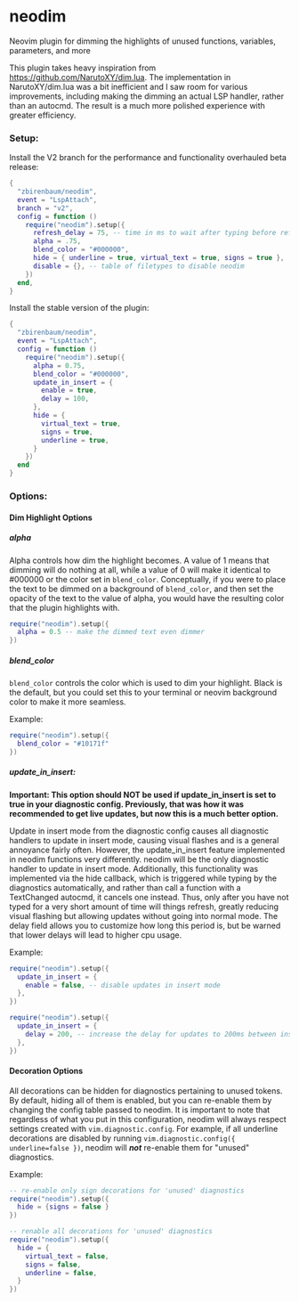 # neodim
Neovim plugin for dimming the highlights of unused functions, variables, parameters, and more

This plugin takes heavy inspiration from https://github.com/NarutoXY/dim.lua. The implementation in NarutoXY/dim.lua was a bit inefficient and I saw room for various improvements, including making the dimming an actual LSP handler, rather than an autocmd. The result is a much more polished experience with greater efficiency.

### Setup:

Install the V2 branch for the performance and functionality overhauled beta release:
```lua
{
  "zbirenbaum/neodim",
  event = "LspAttach",
  branch = "v2",
  config = function ()
    require("neodim").setup({
      refresh_delay = 75, -- time in ms to wait after typing before refresh diagnostics
      alpha = .75,
      blend_color = "#000000",
      hide = { underline = true, virtual_text = true, signs = true },
      disable = {}, -- table of filetypes to disable neodim
    })
  end,
}

```

Install the stable version of the plugin:

```lua
{
  "zbirenbaum/neodim",
  event = "LspAttach",
  config = function ()
    require("neodim").setup({
      alpha = 0.75,
      blend_color = "#000000",
      update_in_insert = {
        enable = true,
        delay = 100,
      },
      hide = {
        virtual_text = true,
        signs = true,
        underline = true,
      }
    })
  end
}
```

### Options:

#### Dim Highlight Options

##### alpha

Alpha controls how dim the highlight becomes. A value of 1 means that dimming will do nothing at all, while a value of 0 will make it identical to #000000 or the color set in `blend_color`. Conceptually, if you were to place the text to be dimmed on a background of `blend_color`, and then set the opacity of the text to the value of alpha, you would have the resulting color that the plugin highlights with.


```lua
require("neodim").setup({
  alpha = 0.5 -- make the dimmed text even dimmer
})
```

##### blend_color

`blend_color` controls the color which is used to dim your highlight. Black is the default, but you could set this to your terminal or neovim background color to make it more seamless.

Example:

```lua
require("neodim").setup({
  blend_color = "#10171f"
})
```

##### update_in_insert:
**Important: This option should **NOT** be used if update_in_insert is set to true in your diagnostic config. Previously, that was how it was recommended to get live updates, but now this is a much better option.**

Update in insert mode from the diagnostic config causes all diagnostic handlers to update in insert mode, causing visual flashes and is a general annoyance fairly often. However, the update_in_insert feature implemented in neodim functions very differently. neodim will be the only diagnostic handler to update in insert mode. Additionally, this functionality was implemented via the hide callback, which is triggered while typing by the diagnostics automatically, and rather than call a function with a TextChanged autocmd, it cancels one instead. Thus, only after you have not typed for a very short amount of time will things refresh, greatly reducing visual flashing but allowing updates without going into normal mode. The delay field allows you to customize how long this period is, but be warned that lower delays will lead to higher cpu usage.

Example:
```lua
require("neodim").setup({
  update_in_insert = {
    enable = false, -- disable updates in insert mode
  },
})
```

```lua
require("neodim").setup({
  update_in_insert = {
    delay = 200, -- increase the delay for updates to 200ms between insertions
  },
})
```

#### Decoration Options
All decorations can be hidden for diagnostics pertaining to unused tokens. By default, hiding all of them is enabled, but you can re-enable them by changing the config table passed to neodim. It is important to note that regardless of what you put in this configuration, neodim will always respect settings created with `vim.diagnostic.config`. For example, if all underline decorations are disabled by running `vim.diagnostic.config({ underline=false })`, neodim will ***not*** re-enable them for "unused" diagnostics.

Example:

```lua
-- re-enable only sign decorations for 'unused' diagnostics
require("neodim").setup({
  hide = {signs = false }
})
```

```lua
-- renable all decorations for 'unused' diagnostics
require("neodim").setup({
  hide = {
    virtual_text = false,
    signs = false,
    underline = false,
  }
})
```

<!-- ### How to get live dim updates as you type -->
<!---->
<!-- The vim.diagnostic.config function provides hooks which allow you to affect the behavior of this plugin. Setting `update_in_insert` to true will cause the plugin to update as fast as your LSP can supply diagnostic info. I personally find it preferable to keep this value at false, but the option is there and I recommend trying both out to see which you prefer. -->
<!---->
<!-- Example: -->
<!-- ``` -->
<!-- vim.diagnostic.config({ -->
<!--   ... -->
<!--   update_in_insert = true, -- Set this to true for live dim updates as you type -->
<!--   ... -->
<!-- }) -->
<!-- ``` -->
